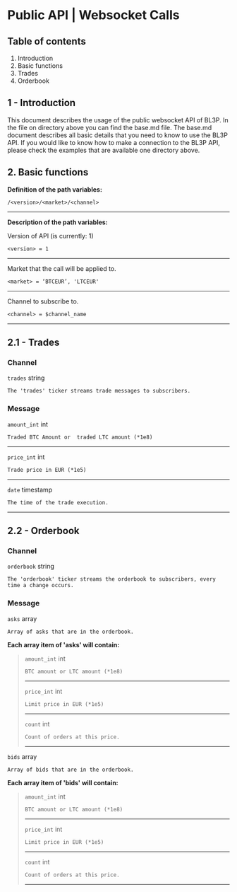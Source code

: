 # Public API | Websocket Calls

## Table of contents

1. Introduction
2. Basic functions
  1. Trades
  2. Orderbook

## 1 - Introduction

This document describes the usage of the public websocket API of BL3P.
In the file on directory above you can find the base.md file.
The base.md document describes all basic details that you need to know to use the BL3P API.
If you would like to know how to make a connection to the BL3P API, please check the examples that are available one directory above.

## 2. Basic functions

**Definition of the path variables:**
```
/<version>/<market>/<channel>
```
___
**Description of the path variables:**

Version of API (is currently: 1)
```
<version> = 1
```
___
Market that the call will be applied to.

```
<market> = ‘BTCEUR’, 'LTCEUR'
```
___
Channel to subscribe to.
```
<channel> = $channel_name
```
___

## 2.1 - Trades

### Channel
`trades` string

```
The 'trades' ticker streams trade messages to subscribers.
```

### Message

`amount_int` int
```
Traded BTC Amount or  traded LTC amount (*1e8)
```
___
`price_int` int
```
Trade price in EUR (*1e5)
```
___
`date` timestamp
```
The time of the trade execution.
```
___


## 2.2 - Orderbook

### Channel
`orderbook` string
```
The 'orderbook' ticker streams the orderbook to subscribers, every time a change occurs.
```

### Message

`asks` array
```
Array of asks that are in the orderbook.
```
**Each array item of 'asks' will contain:**

>`amount_int` int
>```
>BTC amount or LTC amount (*1e8)
>```
>___
>`price_int` int
>```
>Limit price in EUR (*1e5)
>```
>___
>`count` int
>```
>Count of orders at this price.
>```
>
>___

`bids` array
```
Array of bids that are in the orderbook.
```
**Each array item of 'bids' will contain:**

>`amount_int` int
>```
>BTC amount or LTC amount (*1e8)
>```
>___
>`price_int` int
>```
>Limit price in EUR (*1e5)
>```
>___
>`count` int
>```
>Count of orders at this price.
>```
>
>___
